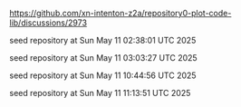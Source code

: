 https://github.com/xn-intenton-z2a/repository0-plot-code-lib/discussions/2973

seed repository at Sun May 11 02:38:01 UTC 2025

seed repository at Sun May 11 03:03:27 UTC 2025

seed repository at Sun May 11 10:44:56 UTC 2025

seed repository at Sun May 11 11:13:51 UTC 2025
